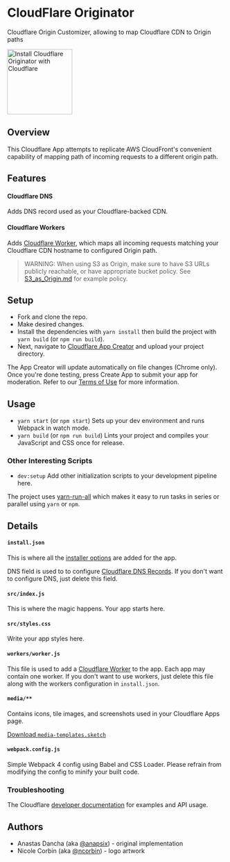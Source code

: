 # CloudFlare Originator
Cloudflare Origin Customizer, allowing to map Cloudflare CDN to Origin paths

<a href="https://www.cloudflare.com/apps/cloudflare-originator/install?source=button">
  <img
    src="https://install.cloudflareapps.com/install-button.png"
    alt="Install Cloudflare Originator with Cloudflare"
    border="0"
    width="150">
</a>

## Overview

This Cloudflare App attempts to replicate AWS CloudFront's convenient capability of mapping path of incoming requests to a different origin path.

## Features

#### Cloudflare DNS

Adds DNS record used as your Cloudflare-backed CDN.

#### Cloudflare Workers

Adds [Cloudflare Worker](https://developers.cloudflare.com/workers/), which maps all incoming requests matching your Cloudflare CDN hostname to configured Origin path.

> WARNING: When using S3 as Origin, make sure to have S3 URLs publicly reachable, or have appropriate bucket policy. See [S3_as_Origin.md](./S3_as_Origin.md) for example policy.

## Setup

- Fork and clone the repo.
- Make desired changes.
- Install the dependencies with `yarn install` then build the project with `yarn build` (or `npm run build`).
- Next, navigate to [Cloudflare App Creator](https://www.cloudflare.com/apps/developer/app-creator) and upload your project directory.

The App Creator will update automatically on file changes (Chrome only). Once you're done testing, press Create App to submit your app for moderation. Refer to our [Terms of Use](https://www.cloudflare.com/apps/developer/docs/resources/terms-of-use) for more information.

## Usage

- `yarn start` (or `npm start`) Sets up your dev environment and runs Webpack in watch mode.
- `yarn build` (or `npm run build`) Lints your project and compiles your JavaScript and CSS once for release.

### Other Interesting Scripts

- `dev:setup` Add other initialization scripts to your development pipeline here.

The project uses [yarn-run-all](https://www.npmjs.com/package/yarn-run-all) which makes it easy to run tasks in series or parallel using `yarn` or `npm`.

## Details

#### `install.json`

This is where all the [installer options](https://www.cloudflare.com/apps/developer/docs/install-json) are added for the app.

DNS field is used to to configure [Cloudflare DNS Records](https://api.cloudflare.com/#dns-records-for-a-zone-properties). If you don't want to configure DNS, just delete this field.

#### `src/index.js`

This is where the magic happens. Your app starts here.

#### `src/styles.css`

Write your app styles here.

#### `workers/worker.js`

This file is used to add a [Cloudflare Worker](https://developers.cloudflare.com/workers/) to the app. Each app may contain one worker. If you don't want to use workers, just delete this file along with the workers configuration in `install.json`.

#### `media/**`

Contains icons, tile images, and screenshots used in your Cloudflare Apps page.

[Download <code class="inline">media-templates.sketch</code>](https://github.com/CloudflareApps/MediaTemplates/raw/master/media-templates.sketch)

#### `webpack.config.js`

Simple Webpack 4 config using Babel and CSS Loader. Please refrain from modifying the config to minify your built code.

### Troubleshooting

The Cloudflare [developer documentation](https://www.cloudflare.com/apps/developer/docs/getting-started) for examples and API usage.


## Authors

- Anastas Dancha (aka [@anapsix](https://github.com/anapsix)) - original implementation
- Nicole Corbin (aka [@ncorbin](https://github.com/ncorbin)) - logo artwork

